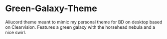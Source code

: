 # Green-Galaxy-Theme
Aliucord theme meant to mimic my personal theme for BD on desktop based on Clearvision. Features a green galaxy with the horsehead nebula and a nice swirl.
